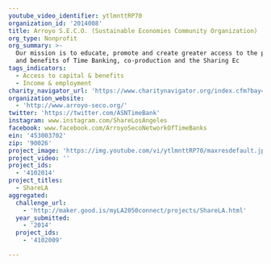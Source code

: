 ```yaml
---
youtube_video_identifier: ytlmnttRP70
organization_id: '2014008'
title: Arroyo S.E.C.O. (Sustainable Economies Community Organization)
org_type: Nonprofit
org_summary: >-
  Our mission is to educate, promote and create greater access to the practices
  and benefits of Time Banking, co-production and the Sharing Ec
tags_indicators:
  - Access to capital & benefits
  - Income & employment
charity_navigator_url: 'https://www.charitynavigator.org/index.cfm?bay=search.profile&ein=453003702'
organization_website:
  - 'http://www.arroyo-seco.org/'
twitter: 'https://twitter.com/ASNTimeBank'
instagram: www.instagram.com/ShareLosAngeles
facebook: www.facebook.com/ArroyoSecoNetworkOfTimeBanks
ein: '453003702'
zip: '90026'
project_image: 'https://img.youtube.com/vi/ytlmnttRP70/maxresdefault.jpg'
project_video: ''
project_ids:
  - '4102014'
project_titles:
  - ShareLA
aggregated:
  challenge_url:
    - 'http://maker.good.is/myLA2050connect/projects/ShareLA.html'
  year_submitted:
    - '2014'
  project_ids:
    - '4102009'

---
```

